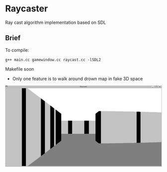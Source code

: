 # Raycaster
Ray cast algorithm implementation based on SDL

## Brief
To compile:
```
g++ main.cc gamewindow.cc raycast.cc -lSDL2
```
Makefile soon

- Only one feature is to walk around drown map in fake 3D space

![](misc/raycaster.gif)